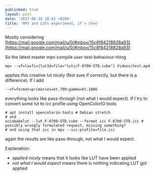 ```yaml
---
published: true
layout: post
date: '2017-06-10 18:42 +0200'
title: 'MPV and LUTs experiment, if > then'
---
```

Mostly considering  
[https://mail.google.com/mail/u/0/#inbox/15c8f84218828a93](https://mail.google.com/mail/u/0/#inbox/15c8f84218828a93)

So the latest master mpv compile user-test-behaviour-thing

    mpv --vf=lavfi=[lut3d=file="luts/F-8700-STD.cube"] Videos/test.mp4
    
applies this creative lut nicely (Not sure if correctly, but there is a difference).
If I add

    --vf=format=primaries=bt.709:gamma=bt.1886
    
everything looks like pass-through (not what I would expect). If I try to convert some lut to icc profile using OpenColorIO tools

    # apt install opencolorio-tools # Debian stretch
    # and
    ociobakelut --lut F-8700-STD.cube --format icc F-8700-STD.icc # possibly wrongly formulated request, missing something?
    # and using that icc in mpv --icc-profile=file.icc
    
again the results are like pass-through, not what I would expect.

Explanation:
- *applied nicely* means that it looks like LUT have been applied
- *not what I would expect* means there is nothing indicating LUT got applied 
    


    

    
